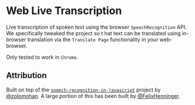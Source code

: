 # Web Live Transcription

Live transcription of spoken text using the browser `SpeechRecognition` API. We specifically tweaked the project so t hat text can be translated using in-browser translation via the `Translate Page` functionality in your web-browser.

Only tested to work in `Chrome`.

## Attribution

Built on top of the [`speech-recognition-in-javascript`](https://zolomohan.hashnode.dev/speech-recognition-in-javascript) project by [@zolomohan](https://github.com/zolomohan). A large portion of this has been built by [@FelixHenninger](https://github.com/FelixHenninger).

